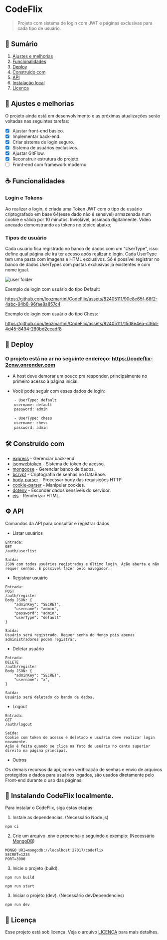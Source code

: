 # CodeFlix

> Projeto com sistema de login com JWT e páginas exclusivas para cada tipo de usuário.

## 👾 Sumário
1. [Ajustes e melhorias](#-ajustes-e-melhorias)
2. [Funcionalidades](#-funcionalidades)
3. [Deploy](#-deploy)
4. [Construído com](#%EF%B8%8F-construído-com)
5. [API](#%EF%B8%8F-api)
6. [Instalação local](#-instalando-codeflix-localmente)
7. [Licença](#-licença)


## 📝 Ajustes e melhorias

O projeto ainda está em desenvolvimento e as próximas atualizações serão voltadas nas seguintes tarefas:

- [x] Ajustar front-end básico.
- [x] Implementar back-end.
- [x] Criar sistema de login seguro.
- [x] Sistema de usuários exclusivos.
- [x] Ajustar GitFlow.
- [x] Reconstruir estrutura do projeto.
- [ ] Front-end com framework moderno.

## ☕ Funcionalidades

### Login e Tokens
Ao realizar o login, é criada uma Token JWT com o tipo de usuário criptografado em base 64(esse dado não é sensível) armazenada num cookie e válida por 10 minutos. 
Inviolável, assinada digitalmente. Vídeo anexado demonstrando as tokens no tópico abaixo;


### Tipos de usuário 
Cada usuário fica registrado no banco de dados com um "UserType", isso define qual página ele irá ter acesso após realizar o login. Cada UserType tem uma pasta com imagens e HTML exclusivos. Só é possível registrar no banco de dados UserTypes com pastas exclusivas já existentes e com nome igual.

![user folder](https://github.com/leozmartini/CodeFlix/assets/82405111/88228e56-00fa-4dde-a0ac-55269e8a86b0)


Exemplo de login com usuário do tipo Default:

https://github.com/leozmartini/CodeFlix/assets/82405111/90e8e65f-68f2-4abc-94b8-96fae8a857c4




Exemplo de login com usuário do tipo Chess:

https://github.com/leozmartini/CodeFlix/assets/82405111/15d8e4ea-c36d-4d45-8494-280bd2ecadf8

## 🚀 Deploy

### O projeto está no ar no seguinte endereço: https://codeflix-2cnw.onrender.com

* A host deve demorar um pouco pra responder, principalmente no primeiro acesso à página inicial.

* Você pode seguir com esses dados de login:
```bash
    - UserType: default
    username: default
    password: admin

    - UserType: chess
    username: chess
    password: admin

```



## 🛠️ Construído com

* [express](https://www.npmjs.com/package/express) - Gerenciar back-end.
* [jsonwebtoken](https://www.npmjs.com/package/jsonwebtoken) - Sistema de token de acesso.
* [mongoose](https://www.npmjs.com/package/mongoose) - Gerenciar banco de dados.
* [bcrypt](https://www.npmjs.com/package/bcrypt) - Criptografia de senhas no DataBase.
* [body-parser](https://www.npmjs.com/package/body-parser) - Processar body das requisições HTTP.
* [cookie-parser](https://www.npmjs.com/package/cookie-parser) - Manipular cookies.
* [dotenv](https://www.npmjs.com/package/dotenv) - Esconder dados sensíveis do servidor.
* [ejs](https://www.npmjs.com/package/ejs) - Renderizar HTML.





## ⚙️ API
Comandos da API para consultar e registrar dados.

* Listar usuários

```
Entrada:
GET
/auth/userlist

Saída:
JSON com todos usuários registrados e último login. Ação aberta e não requer senhas. É possível fazer pelo navegador.
```

* Registrar usuário

```
Entrada:
POST
/auth/register
Body JSON: {
    "adminKey": "SECRET",
    "username": "admin",
    "password": "admin",
    "userType": "default"
}

Saída:
Usuário será registrado. Requer senha do Mongo pois apenas administradores podem registrar. 

```

* Deletar usuário

```
Entrada:
DELETE
/auth/register
Body JSON: {
    "adminKey": "SECRET",
    "username": "x",
}

Saída:
Usuário será deletado do bando de dados.

```

* Logout

```
Entrada:
GET
/auth/logout

Saída:
Cookie com token de acesso é deletado e usuário deve realizar login novamente. 
Ação é feita quando se clica na foto do usuário no canto superior direito na página principal.

```

* Outros

Os demais recursos da api, como verificação de senhas e envio de arquivos protegidos e dados para usuários logados, são usados diretamente pelo Front-end durante o uso das páginas.

## 🔗 Instalando CodeFlix localmente.

Para instalar o CodeFlix, siga estas etapas:

1. Instale as dependencias. (Necessário Node.js)
```
npm ci
```

2. Crie um arquivo .env e preencha-o seguindo o exemplo: (Necessário [MongoDB](https://www.mongodb.com/pt-br))
```
MONGO_URI=mongodb://localhost:27017/codeflix
SECRET=1234
PORT=3000
```

3. Inicie o projeto (build).
```
npm run build

npm run start
```

3. Iniciar o projeto (dev). (Necessário devDependencies)
```
npm run dev
```



## 📝 Licença

Esse projeto está sob licença. Veja o arquivo [LICENÇA](LICENSE) para mais detalhes.